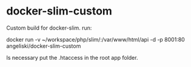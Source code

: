 # docker-slim-custom


Custom build for docker-slim.
run:

docker run -v ~/workspace/php/slim/:/var/www/html/api -d -p 8001:80 angeliski/docker-slim-custom

Is necessary put the .htaccess in the root app folder.
